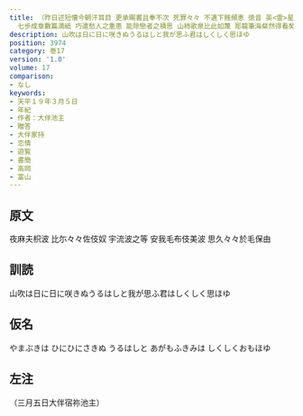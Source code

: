 ```yaml
---
title: （昨日述短懐今朝汗耳目 更承賜書且奉不次 死罪々々 不遺下賎頻恵 徳音 英<霊>星氣逸調過人 智水仁山既ヒ琳瑯之光彩 潘江陸海自坐詩書之廊廟 騁思非常託情有理
  七歩成章數篇満紙 巧遣愁人之重患 能除戀者之積思 山柿歌泉比此如蔑 彫龍筆海粲然得看矣 方知僕之有幸也 敬和歌其詞云）
description: 山吹は日に日に咲きぬうるはしと我が思ふ君はしくしく思ほゆ
position: 3974
category: 巻17
version: '1.0'
volume: 17
comparison:
- なし
keywords:
- 天平１９年３月５日
- 年紀
- 作者：大伴池主
- 贈答
- 大伴家持
- 恋情
- 遊覧
- 書簡
- 高岡
- 富山
---
```


## 原文

夜麻夫枳波 比尓々々佐伎奴 宇流波之等 安我毛布伎美波 思久々々於毛保由

## 訓読

山吹は日に日に咲きぬうるはしと我が思ふ君はしくしく思ほゆ

## 仮名

やまぶきは ひにひにさきぬ うるはしと あがもふきみは しくしくおもほゆ

## 左注

（三月五日大伴宿祢池主）
